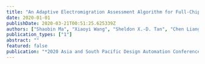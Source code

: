 ```yaml
---
title: "An Adaptive Electromigration Assessment Algorithm for Full-Chip Power/Ground Networks"
date: 2020-01-01
publishDate: 2020-03-21T00:51:25.625339Z
authors: ["Shaobin Ma", "Xiaoyi Wang", "Sheldon X.-D. Tan", "Chen Liang", "He Jian"]
publication_types: ["1"]
abstract: ""
featured: false
publication: "*2020 Asia and South Pacific Design Automation Conference (ASP-DAC)*"
---
```


